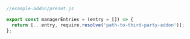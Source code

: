 ```js renderer="common" language="js"
//example-addon/preset.js

export const managerEntries = (entry = []) => {
  return [...entry, require.resolve('path-to-third-party-addon')];
};
```

